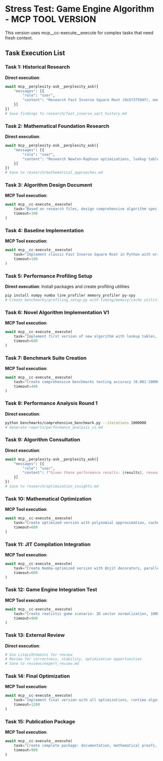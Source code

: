 # Stress Test: Game Engine Algorithm - MCP TOOL VERSION

This version uses mcp__cc-execute__execute for complex tasks that need fresh context.

## Task Execution List

### Task 1: Historical Research
**Direct execution**: 
```python
await mcp__perplexity-ask__perplexity_ask({
    "messages": [{
        "role": "user", 
        "content": "Research Fast Inverse Square Root (0x5f3759df), modern CPU sqrt implementations, and 2023-2025 advances in approximation algorithms"
    }]
})
# Save findings to research/fast_inverse_sqrt_history.md
```

### Task 2: Mathematical Foundation Research
**Direct execution**:
```python
await mcp__perplexity-ask__perplexity_ask({
    "messages": [{
        "role": "user",
        "content": "Research Newton-Raphson optimizations, lookup table approaches, bit manipulation for floats, recent approximation algorithm papers"
    }]
})
# Save to research/mathematical_approaches.md
```

### Task 3: Algorithm Design Document
**MCP Tool execution**:
```python
await mcp__cc-execute__execute(
    task="Based on research files, design comprehensive algorithm spec for new fast inverse square root using modern CPU features (AVX, FMA), multiple precision levels, theoretical performance analysis, and mathematical derivation. Save as design/new_algorithm_spec.md with detailed pseudocode.",
    timeout=300
)
```

### Task 4: Baseline Implementation
**MCP Tool execution**:
```python
await mcp__cc-execute__execute(
    task="Implement classic Fast Inverse Square Root in Python with original algorithm, comprehensive comments, test cases, and timing utilities. Save as src/baseline_fast_inverse_sqrt.py",
    timeout=180
)
```

### Task 5: Performance Profiling Setup
**Direct execution**: Install packages and create profiling utilities
```bash
pip install numpy numba line_profiler memory_profiler py-spy
# Create benchmarks/profiling_setup.py with timing/memory/cache utilities
```

### Task 6: Novel Algorithm Implementation V1
**MCP Tool execution**:
```python
await mcp__cc-execute__execute(
    task="Implement first version of new algorithm with lookup tables, adaptive precision, SIMD-friendly layouts, and extensive mathematical documentation. Create 200+ lines of optimized code in src/fast_inverse_sqrt_v1.py",
    timeout=600
)
```

### Task 7: Benchmark Suite Creation
**MCP Tool execution**:
```python
await mcp__cc-execute__execute(
    task="Create comprehensive benchmarks testing accuracy (0.001-1000000), single/batch performance, numpy/math/baseline comparison, matplotlib visualizations, edge cases. Save as benchmarks/comprehensive_benchmark.py",
    timeout=480
)
```

### Task 8: Performance Analysis Round 1
**Direct execution**:
```bash
python benchmarks/comprehensive_benchmark.py --iterations 1000000
# Generate reports/performance_analysis_v1.md
```

### Task 9: Algorithm Consultation
**Direct execution**:
```python
await mcp__perplexity-ask__perplexity_ask({
    "messages": [{
        "role": "user",
        "content": f"Given these performance results: {results}, research why certain ranges perform poorly, modern CPU optimizations, game engine optimizations (Unreal/Unity), hardware-specific optimizations"
    }]
})
# Save to research/optimization_insights.md
```

### Task 10: Mathematical Optimization
**MCP Tool execution**:
```python
await mcp__cc-execute__execute(
    task="Create optimized version with polynomial approximation, cache-friendly patterns, CPU-specific paths, auto-vectorization hints, Halley's method error correction. Include theoretical proofs in src/fast_inverse_sqrt_v2.py",
    timeout=600
)
```

### Task 11: JIT Compilation Integration
**MCP Tool execution**:
```python
await mcp__cc-execute__execute(
    task="Create Numba-optimized version with @njit decorators, parallel batch processing, custom LLVM intrinsics, CUDA kernels, and fallbacks. Save as src/fast_inverse_sqrt_jit.py",
    timeout=600
)
```

### Task 12: Game Engine Integration Test
**MCP Tool execution**:
```python
await mcp__cc-execute__execute(
    task="Create realistic game scenario: 3D vector normalization, 10000 object physics, lighting calculations, frame rate comparisons, power consumption estimates. Save as game_engine_test/physics_simulation.py with pygame visualization.",
    timeout=900
)
```

### Task 13: External Review
**Direct execution**:
```python
# Use LiteLLM/Gemini for review
# Review for correctness, stability, optimization opportunities
# Save to reviews/expert_review.md
```

### Task 14: Final Optimization
**MCP Tool execution**:
```python
await mcp__cc-execute__execute(
    task="Implement final version with all optimizations, runtime algorithm selection, thread-safe batch processing, C extension module, error handling, 500+ lines of code. Save as src/fast_inverse_sqrt_final.py and src/fast_inverse_sqrt.c",
    timeout=1200
)
```

### Task 15: Publication Package
**MCP Tool execution**:
```python
await mcp__cc-execute__execute(
    task="Create complete package: documentation, mathematical proofs, benchmark results, visualizations, blog post, academic paper draft, open source guidelines. Save in publication/ directory.",
    timeout=900
)
```